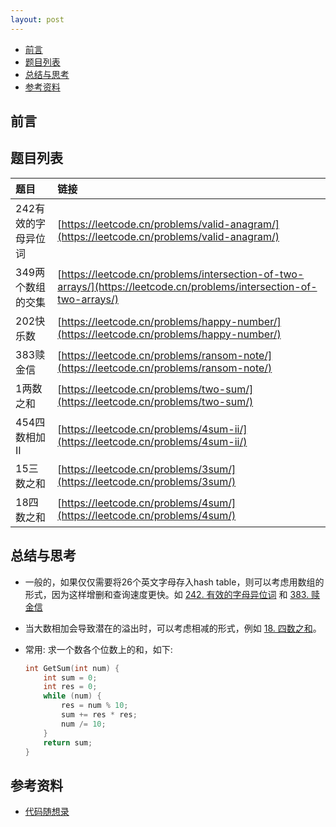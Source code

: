 ```yaml
---
layout: post 
---
```


<!-- vim-markdown-toc Marked -->

* [前言](#前言)
* [题目列表](#题目列表)
* [总结与思考](#总结与思考)
* [参考资料](#参考资料)

<!-- vim-markdown-toc -->

## 前言

## 题目列表

| 题目 | 链接 | 
|:-----|:------|
| 242有效的字母异位词 | [https://leetcode.cn/problems/valid-anagram/](https://leetcode.cn/problems/valid-anagram/) | 
| 349两个数组的交集 | [https://leetcode.cn/problems/intersection-of-two-arrays/](https://leetcode.cn/problems/intersection-of-two-arrays/) |
| 202快乐数 | [https://leetcode.cn/problems/happy-number/](https://leetcode.cn/problems/happy-number/) |
| 383赎金信 | [https://leetcode.cn/problems/ransom-note/](https://leetcode.cn/problems/ransom-note/) |
| 1两数之和 | [https://leetcode.cn/problems/two-sum/](https://leetcode.cn/problems/two-sum/) |
| 454四数相加II | [https://leetcode.cn/problems/4sum-ii/](https://leetcode.cn/problems/4sum-ii/) |
| 15三数之和 | [https://leetcode.cn/problems/3sum/](https://leetcode.cn/problems/3sum/) |
| 18四数之和 | [https://leetcode.cn/problems/4sum/](https://leetcode.cn/problems/4sum/) |


## 总结与思考

- 一般的，如果仅仅需要将26个英文字母存入hash table，则可以考虑用数组的形式，因为这样增删和查询速度更快。如 [242. 有效的字母异位词](#242.-有效的字母异位词) 和 [383. 赎金信](#383.-赎金信)

- 当大数相加会导致潜在的溢出时，可以考虑相减的形式，例如 [18. 四数之和](#18.-四数之和)。

- 常用: 求一个数各个位数上的和，如下:

    ```cpp
    int GetSum(int num) {
        int sum = 0;
        int res = 0;
        while (num) {
            res = num % 10;
            sum += res * res;
            num /= 10;
        }
        return sum;
    }
    ```

## 参考资料

- [代码随想录](https://programmercarl.com/)
